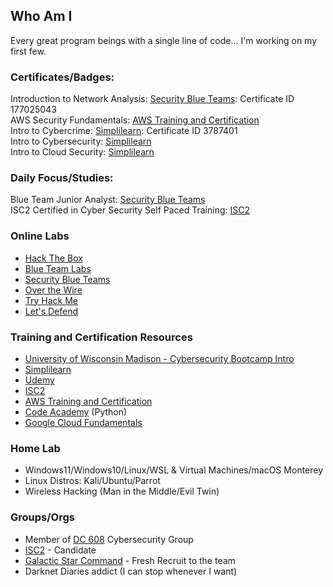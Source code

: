 ## Who Am I

Every great program beings with a single line of code... I'm working on my first few.

### Certificates/Badges:  
  
Introduction to Network Analysis: [Security Blue Teams](https://securityblue.team/): Certificate ID 177025043  
AWS Security Fundamentals: [AWS Training and Certification](https://www.aws.training/)  
Intro to Cybercrime: [Simplilearn](https://www.simplilearn.com/): Certificate ID 3787401  
Intro to Cybersecurity: [Simplilearn](https://www.simplilearn.com/)  
Intro to Cloud Security: [Simplilearn](https://www.simplilearn.com/)  

### Daily Focus/Studies:   
  
Blue Team Junior Analyst: [Security Blue Teams](https://securityblue.team/)  
ISC2 Certified in Cyber Security Self Paced Training: [ISC2](https://www.isc2.org/)

### Online Labs
  * [Hack The Box](www.hackthebox.com)
  * [Blue Team Labs](https://blueteamlabs.online/)
  * [Security Blue Teams](https://securityblue.team/)
  * [Over the Wire](https://overthewire.org/wargames/)
  * [Try Hack Me](https://tryhackme.com/)
  * [Let's Defend](https://letsdefend.io/)

### Training and Certification Resources
  * [University of Wisconsin Madison - Cybersecurity Bootcamp Intro](https://digitalskills.wisc.edu/cybersecurity/cyber-security-training-and-certification-options/)
  * [Simplilearn](https://www.simplilearn.com/)
  * [Udemy](https://www.udemy.com/)
  * [ISC2](https://www.isc2.org/)
  * [AWS Training and Certification](https://www.aws.training/)
  * [Code Academy](https://www.codecademy.com/) (Python) 
  * [Google Cloud Fundamentals](https://cloudonair.withgoogle.com/events/cloud-onboard-google-cloud-fundamentals)

### Home Lab
  * Windows11/Windows10/Linux/WSL & Virtual Machines/macOS Monterey
  * Linux Distros: Kali/Ubuntu/Parrot
  * Wireless Hacking (Man in the Middle/Evil Twin)

### Groups/Orgs
  * Member of [DC 608](https://www.meetup.com/dc608madison/) Cybersecurity Group
  * [ISC2](https://www.isc2.org/) - Candidate
  * [Galactic Star Command](https://hackasat.com/) - Fresh Recruit to the team
  * Darknet Diaries addict (I can stop whenever I want)
